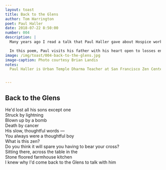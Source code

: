 ```yaml
---
layout: toast
title: Back to the Glens
author: Tom Harrington
poet: Paul Haller
date: 2018-07-22 8:50:00
number: 004
description: |
  Many years ago I read a talk that Paul Haller gave about Hospice work. He said “you help others by helping yourself, and you help yourself by helping others.” It was a healing balm for my own Hospice work.  

  In this poem, Paul visits his father with his heart open to losses endured and a clear mind. He offers a window to connect and to heal. Presence at the well of compassion.
image: /img/toast/004-back-to-the-glens.jpg
image-caption: Photo courtesy Brian Landis
notes:
  Paul Haller is Urban Temple Dharma Teacher at San Francisco Zen Center, where he has lived for more than three decades. Ever mindful, as in this poem, he shows us how to come to a place open to what needs to be done here and now. In the face of his father’s great losses and deep inquiry of life, Paul sees the compassionate way forward with clarity — firmly present on the stone floor of the farmhouse kitchen.


---
```


## Back to the Glens

He'd lost all his sons except one  
Struck by lightning  
Blown up by a bomb  
Death by cancer  
His slow, thoughtful words —  
You always were a thoughtful boy  
What is this zen?  
Do you think it will spare you having to bear your cross?  
Sitting there, across the table in the   
Stone floored farmhouse kitchen  
I knew why I'd come back to the Glens to talk with him
